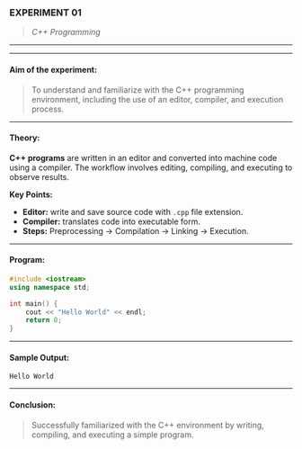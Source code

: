 ### **EXPERIMENT 01**
> *C++ Programming*

---
---

#### **Aim of the experiment:**
> To understand and familiarize with the C++ programming environment, including the use of an editor, compiler, and execution process.

---

#### **Theory:**
**C++ programs** are written in an editor and converted into machine code using a compiler. The workflow involves editing, compiling, and executing to observe results.

**Key Points:**
- **Editor:** write and save source code with `.cpp` file extension.  
- **Compiler:** translates code into executable form.  
- **Steps:** Preprocessing → Compilation → Linking → Execution.  

---

#### **Program:**
```cpp
#include <iostream>
using namespace std;

int main() {
    cout << "Hello World" << endl;
    return 0;
}
```

---

#### **Sample Output:**
```
Hello World
```

---

#### **Conclusion:**
> Successfully familiarized with the C++ environment by writing, compiling, and executing a simple program.